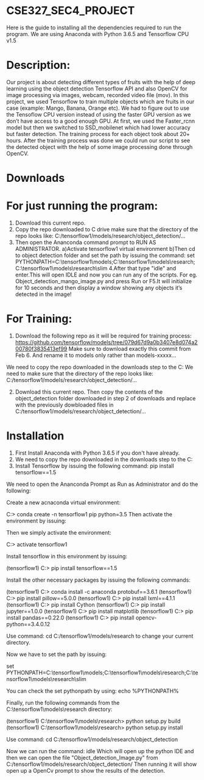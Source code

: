# CSE327_SEC4_PROJECT

Here is the guide to installing all the dependencies required to run the program.
We are using Anaconda with Python 3.6.5 and Tensorflow CPU v1.5 

# Description:

Our project is about detecting different types of fruits with the help of deep learning using the object detection Tensorflow API and also OpenCV for image processing via images, webcam, recorded video file (mov). In this project, we used Tensorflow to train multiple objects which are fruits in our case (example: Mango, Banana, Orange etc). We had to figure out to use the Tensoflow CPU version instead of using the faster GPU version as we don’t have access to a good enough GPU. At first, we used the Faster_rcnn model but then we switched to SSD_mobilenet which had lower accuracy but faster detection. The training process for each object took about 20+ hours. After the training process was done we could run our script to see the detected object with the help of some image processing done through OpenCV.



# Downloads

# For just running the program:

1. Download this current repo.
2. Copy the repo downloaded to C drive make sure that the directory of the repo looks like: C:/tensorflow1/models/research/object_detection/...
3. Then open the Ananconda command prompt to RUN AS ADMINISTRATOR.
     a)Activate tensorflow1 virtual environment 
     b)Then cd to object detection folder and set the path by issuing the command:
       set PYTHONPATH=C:\tensorflow1\models;C:\tensorflow1\models\research;C:\tensorflow1\models\research\slim
4.After that type "idle" and enter.This will open IDLE and now you can run any of the scripts. 
For eg. Object_detection_mango_image.py and press Run or F5.It will initialize for 10 seconds and then display a window showing any objects it’s detected in the image!
        
  



# For Training:

1. Download the following repo as it will be required for training process: https://github.com/tensorflow/models/tree/079d67d9a0b3407e8d074a200780f3835413ef99
Make sure to download exactly this commit from Feb 6. And rename it to models only rather than models-xxxxx... 


We need to copy the repo downloaded in the downloads step to the C:
We need to make sure that the directory of the repo looks like: C:/tensorflow1/models/research/object_detection/...

2. Download this current repo.
Then copy the contents of the object_detection folder downloaded in step 2 of downloads and replace with the previously dowbloaded files in C:/tensorflow1/models/research/object_detection/...



# Installation

1. First Install Anaconda with Python 3.6.5 if you don't have already.
2. We need to copy the repo downloaded in the downloads step to the C:
3. Install Tensorflow by issuing the following command: pip install tensorflow==1.5

We need to open the Ananconda Prompt as Run as Administrator and do the following:

Create a new acnaconda virtual environment:

C:\> conda create -n tensorflow1 pip python=3.5
Then activate the environment by issuing:

Then we simply activate the environment:

C:\> activate tensorflow1

Install tensorflow in this environment by issuing:

(tensorflow1) C:\> pip install tensorflow==1.5


Install the other necessary packages by issuing the following commands:

(tensorflow1) C:\> conda install -c anaconda protobuf==3.6.1
(tensorflow1) C:\> pip install pillow==5.0.0
(tensorflow1) C:\> pip install lxml==4.1.1
(tensorflow1) C:\> pip install Cython
(tensorflow1) C:\> pip install jupyter==1.0.0
(tensorflow1) C:\> pip install matplotlib
(tensorflow1) C:\> pip install pandas==0.22.0
(tensorflow1) C:\> pip install opencv-python==3.4.0.12

Use command: cd C:/tensorflow1/models/research
to change your current directory.

Now we have to set the path by issuing:

set PYTHONPATH=C:\tensorflow1\models;C:\tensorflow1\models\research;C:\tensorflow1\models\research\slim

You can check the set pythonpath by using: echo %PYTHONPATH%

Finally, run the following commands from the C:\tensorflow1\models\research directory:

(tensorflow1) C:\tensorflow1\models\research> python setup.py build
(tensorflow1) C:\tensorflow1\models\research> python setup.py install

Use command: cd C:/tensorflow1/models/research/object_detection

Now we can run the command: idle
Which will open up the python IDE and then we can open the file "Object_detection_Image.py" from C:/tensorflow1/models/research/object_detection/
Then running it will show open up a OpenCv prompt to show the results of the detection.
